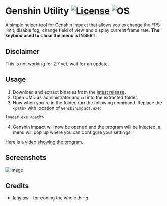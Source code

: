 # Genshin Utility [![License](https://img.shields.io/badge/License-GPL3.0-green.svg)](https://github.com/lanylow/genshin-utility/blob/main/LICENSE) ![OS](https://img.shields.io/badge/OS-Windows-green.svg)

A simple helper tool for Genshin Impact that allows you to change the FPS limit, disable fog, change field of view and display current frame rate. **The keybind used to close the menu is INSERT**.

## Disclaimer

This is not working for 2.7 yet, wait for an update.

## Usage

1. Download and extract binaries from the [latest release](https://github.com/lanylow/genshin-utility/releases).
2. Open CMD as administrator and `cd` into the extracted folder.
3. Now when you're in the folder, run the following command. Replace the `<path>` with location of `GenshinImpact.exe`:
```
loader.exe <path>
```
4. Genshin impact will now be opened and the program will be injected, a menu will pop up where you can configure your settings.

Here is a [video showing the program](https://www.youtube.com/watch?v=ia_Q1pS92RI).

## Screenshots

![image](https://user-images.githubusercontent.com/31806776/163672802-f3de235a-c998-4475-9e45-0213d20cf7c3.png)

## Credits

* [lanylow](https://github.com/lanylow) - for coding the whole thing.
